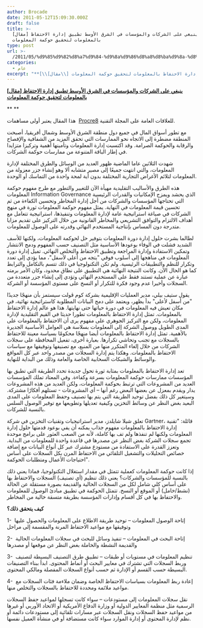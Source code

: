 ```yaml
---
author: Brocade
date: 2011-05-12T15:09:30.000Z
draft: false
title: >-
  [مقال] ينبغي على الشركات والمؤسسات في الشرق الأوسط تطبيق إدارة الاحتفاظ
  بالمعلومات لتحقيق حوكمة المعلومات
type: post
url: >-
  /2011/05/%d9%85%d9%82%d8%a7%d9%84-%d9%8a%d9%86%d8%a8%d8%ba%d9%8a-%d8%b9%d9%84%d9%89-%d8%a7%d9%84%d8%b4%d8%b1%d9%83%d8%a7%d8%aa-%d9%88%d8%a7%d9%84%d9%85%d8%a4%d8%b3%d8%b3%d8%a7%d8%aa-%d9%81%d9%8a-%d8%a7%d9%84/
categories:
  - عام
excerpt: "**[\\[مقال\\] ينبغي على الشركات والمؤسسات في الشرق الأوسط تطبيق إدارة الاحتفاظ بالمعلومات لتحقيق حوكمة المعلومات](https://www.it-scoop.com/2011/05/%D9%85%D9%82%D8%A7%D9%84-%D9%8A%D9%86%D8%A8%D8%BA%D9%8A-%D8%B9%D9%84%D9%89-%D8%A7%D9%84%D8%B4%D8%B1%D9%83%D8%A7%D8%AA-%D9%88%D8%A7%D9%84%D9%85%D8%A4%D8%B3%D8%B3%D8%A7%D8%AA-%D9%81%D9%8A-%D8%A7%D9%84/)**\n\n\\*\\* \\*\\*\n\nهذا المقال يعتبر أولى مساهمات \_[Procre8](http://www.procre8.biz/) للعلاقات العامة على المجلة التقنية.\n\nمع تطور أسواق المال في جميع دول منطقة الشرق الأوسط وشمال أفريقيا، أصبحت المنطقة مضطرة"
---
```

**[\[مقال\] ينبغي على الشركات والمؤسسات في الشرق الأوسط تطبيق إدارة الاحتفاظ بالمعلومات لتحقيق حوكمة المعلومات](https://www.it-scoop.com/2011/05/%D9%85%D9%82%D8%A7%D9%84-%D9%8A%D9%86%D8%A8%D8%BA%D9%8A-%D8%B9%D9%84%D9%89-%D8%A7%D9%84%D8%B4%D8%B1%D9%83%D8%A7%D8%AA-%D9%88%D8%A7%D9%84%D9%85%D8%A4%D8%B3%D8%B3%D8%A7%D8%AA-%D9%81%D9%8A-%D8%A7%D9%84/)**

\*\* \*\*

هذا المقال يعتبر أولى مساهمات  [Procre8](http://www.procre8.biz/) للعلاقات العامة على المجلة التقنية.

مع تطور أسواق المال في جميع دول منطقة الشرق الأوسط وشمال أفريقيا، أصبحت المنطقة مضطرة إلى الاتجاه نحو الممارسات التي تحقق المزيد من الشفافية والإفصاح والرقابة والحوكمة الصرامة. وقد اكتسبت إدارة المعلومات وتأمينها أهمية وتركيزا متزايدا في إطار الباقة المتنوعة من ممارسات حوكمة الشركات.

شهدت الثلاثين عاما الماضية ظهور العديد من الوسائل والطرق المختلفة لإدارة المعلومات، والتي انتهت جميعًا إلى مصير متشابه ألا وهو إنشاء جزر معزولة من المعلومات لتلائم الأغراض التجارية المختلفة بدون أية لمحة واحدة من التماسك أو الوحدة.

هذه الطرق والأساليب التقليدية مهيأة الآن للتغيير والتطور مع طرح مفهوم حوكمة المعلومات Information Governance الذي يحشد ويمزج الإمكانيات والقدرات الرئيسية التي تحتاجها المؤسسات والشركات من أجل إدارة المخاطر وتحسين الكفاءة من ثم تحسين قيمة المعلومات في النهاية. يمثل مفهوم حوكمة المعلومات ثورة في منهج الشركات في صياغة استراتيجية عامة لإدارة المعلومات وتنفيذها، استراتيجية تتعامل مع أهداف الالتزام والتوافق التشريعي والمخاطر القانونية من خلال التركيز على تقديم مزايا متدرجة دون المساس بإنتاجية المستخدم النهائي وقدرته على الوصول للمعلومات.

لطالما بشرت حلول إدارة دورة المعلومات بتوفير حل لحوكمة المعلومات، ولكنها للأسف الشديد فشلت في الوفاء بوعودها الأساسية مثل التصنيف حسب المفهوم ودمج الانتشار وتمكين الاستفادة وإدارة المراجعة وتطبيق الاحتفاظ والتخلص النهائي. تميل إدارة دورة المعلومات في مناهجها إلى أسلوب فوقي "يتجه من أعلى لأسفل"، مما يؤدي إلى تعدد وتكرار للنظم والتطبيقات الرئيسية. ولم تكن التكنولوجيا في ذلك تتسم بالتكامل والترابط كما هو الحال الآن. وكانت النتيجة النهائية هي التطبيق على نطاق محدود، وكان الأمر برمته عبارة عن عملية تستند فقط على المستخدم النهائي وتؤدي إلى إنشاء جزر متعددة من السجلات وأخيرا عدم وجود فكرة للتكرار أو النسخ على مستوى المؤسسة أو الشركة.

يقول ستيف بيلي، مدير العمليات الإقليمية بشركة كوم ڤولت سيستمز بأن منهجًا جديدًا "من أسفل لأعلى" بدأ يظهر، ويعتمد على دمج البيانات المطلوبة كاستراتيجية نهائية، في مكان تعيش فيه المعلومات في دورة حياتها حتى نهايتها. هذا هو عالم إدارة الاحتفاظ بالمعلومات. تمثل إدارة الاحتفاظ بالمعلومات تطورا حديثا في القيم التقليدية لإدارة المعلومات، ولكن مع التركيز الجوهري على مفهوم يرى أن الاحتفاظ بالمعلومات على المدى الطويل ووصول الشركة إلى المعلومات بسلاسة هي العوامل الأساسية الجديرة بالأهمية. تمثل إدارة الاحتفاظ بالمعلومات أيضا منهجًا محكومًا بسياسة معينة للاحتفاظ بالسجلات مع تجنب وتحاشي تكرارها. بعبارة أخرى، تفعيل المحافظة على سجلات الشركات من خلال إلغاء المتكرر منها من المنبع، مع تصنيفها وتوفيقها مع سياسات الاحتفاظ بالمعلومات. وهكذا يتم إدارة السجلات من مصدر واحد عبر كل المواقع والوسائط والشبكات السحابية الخاصة والعامة وذلك من البداية للنهاية.

تعد إدارة الاحتفاظ بالمعلومات بمثابة ثورة تحول جديدة تحدد الطريقة التي تطبق بها المؤسسات ممارسات حوكمة المعلومات بسرعة وكفاءة. وفي المعتاد تملك المؤسسات العديد من المشروعات التي ترتبط بحوكمة المعلومات، ولكن العديد من هذه المشروعات يدار ويقدم بمعزل عن بعضها البعض رغم أنها – أي المشروعات - تستلهم أفكارًا مشتركة. وسيتغير كل ذلك بفضل توحيد الطريقة التي يتم بها تصنيف وحفظ المعلومات على المدى البعيد بغض النظر عن وسائط التخزين وكيفية تعديلها وتطويعها مع توفير الوصول السلس بالنسبة للشركات.

تعلق شيلا شايلدز، مدير استراتيجيات وتقنيات التخزين في شركة Gartner، قائلة: "تقنية إدارة الاحتفاظ بالمعلومات مفهوم جذاب يمكنه أن يفي بوعود قدمتها حلول إدارة المعلومات ولكنها لم تنفذها ولم تف بها كاملة، لأنه من الصعب العثور على برامج موحدة تجمع سجلات الشركة بغض النظر عن مصدرها في قاعدة واحدة للمعلومات من البداية. وتعزز القدرة على الاستفادة من مستودع مشترك عبر كل أنواع البيانات مع إضافة خصائص التحليلات والتشغيل التلقائي من الاحتفاظ المرن بكل السجلات على أساس احتياجات الأعمال ومتطلبات الحوكمة".

إذا كانت حوكمة المعلومات كعملية تتمثل في مقدار استغلال التكنولوجيا، فماذا يعني ذلك بالنسبة للمؤسسات والشركات؟ يعني ذلك تنظيم (أي تصنيف) السجلات والاحتفاظ بها على أساس كلي شامل لكل من السجلات الحالية والقديمة بصورة مستقلة عن الحالة (نشط/خامل) أو الموقع أو النسخ. تتمثل الحوكمة في تطبيق مبادئ الوصول للمعلومات والاحتفاظ بها في كل أقسام وإدارات المؤسسة بطريقة متسقة خالية من المخاطر.

**كيف يتحقق ذلك؟**

1-  إتاحة الوصول المعلومات – توحيد طريقة الاطلاع على المعلومات والحصول عليها وتوفيقها مع مواعيد الاحتفاظ المرنة والمقسمة إلى مراحل

2-  إتاحة البحث في المعلومات – تنفيذ وسائل للبحث في سجلات المعلومات الحالية والقديمة النشطة والخاملة بغض النظر عن موقعها أو مصدرها

3-  تنظيم المعلومات في مستويات أو طبقات – تطبيق طرق التصنيف البسيطة لتصنيف وربط السجلات التي تشترك في معايير البحث أو أنماط المحتوى. ابدأ ببناء التصنيفات البسيطة حسب القسم أو الإدارة ثم حسب أنواع السجلات المفصلة ومالكي المحتوى.

4-  إعادة ربط المعلومات بسياسات الاحتفاظ الخاصة وضمان ملاءمة فئات السجلات مع مواعيد ملائمة ومحددة للاحتفاظ بالسجلات والتخلص منها.

نقل سجلات المعلومات إلى مستودعات – سواء كانت تسجلها لمواعيد حفظ السجلات الرسمية مثل منظمة المعايير الدولية أو وزارة الدفاع الأمريكية أو الاتحاد الأوربي أو غيرها من مواعيد حفظ السجلات ونقل السجلات عبر مسارات تلقائية إلى مستودعات دائمة أو نظم لإدارة المحتوى أو إدارة الموارد سواء كانت مستضافة أو في منشأة العميل نفسها.

